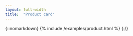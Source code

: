 ```yaml
---
layout: full-width
title:  "Product card"
---
```

{::nomarkdown}
{% include /examples/product.html %}
{:/}
